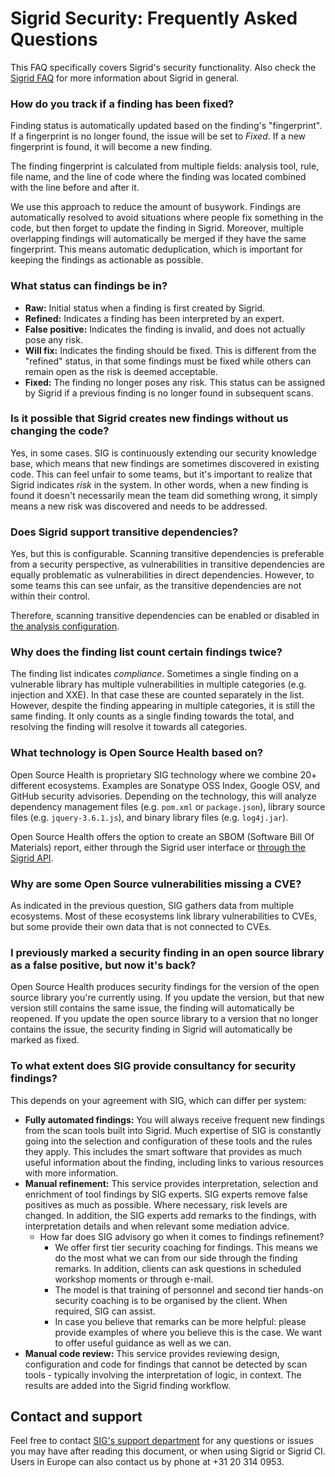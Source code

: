 Sigrid Security: Frequently Asked Questions
===========================================

This FAQ specifically covers Sigrid's security functionality. Also check the [Sigrid FAQ](faq.md) for more information about Sigrid in general.

### How do you track if a finding has been fixed?

Finding status is automatically updated based on the finding's "fingerprint". If a fingerprint is no longer found, the issue will be set to *Fixed*. If a new fingerprint is found, it will become a new finding.

The finding fingerprint is calculated from multiple fields: analysis tool, rule, file name, and the line of code where the finding was located combined with the line before and after it. 

We use this approach to reduce the amount of busywork. Findings are automatically resolved to avoid situations where people fix something in the code, but then forget to update the finding in Sigrid. Moreover, multiple overlapping findings will automatically be merged if they have the same fingerprint. This means automatic deduplication, which is important for keeping the findings as actionable as possible.

### What status can findings be in?

- **Raw:** Initial status when a finding is first created by Sigrid.
- **Refined:** Indicates a finding has been interpreted by an expert.
- **False positive:** Indicates the finding is invalid, and does not actually pose any risk.
- **Will fix:** Indicates the finding should be fixed. This is different from the "refined" status, in that some findings must be fixed while others can remain open as the risk is deemed acceptable.
- **Fixed:** The finding no longer poses any risk. This status can be assigned by Sigrid if a previous finding is no longer found in subsequent scans. 

### Is it possible that Sigrid creates new findings without us changing the code?

Yes, in some cases. SIG is continuously extending our security knowledge base, which means that new findings are sometimes discovered in existing code. This can feel unfair to some teams, but it's important to realize that Sigrid indicates *risk* in the system. In other words, when a new finding is found it doesn't necessarily mean the team did something wrong, it simply means a new risk was discovered and needs to be addressed.

### Does Sigrid support transitive dependencies?

Yes, but this is configurable. Scanning transitive dependencies is preferable from a security perspective, as vulnerabilities in transitive dependencies are equally problematic as vulnerabilities in direct dependencies. However, to some teams this can see unfair, as the transitive dependencies are not within their control. 

Therefore, scanning transitive dependencies can be enabled or disabled in [the analysis configuration](reference/analysis-scope-configuration.md). 

### Why does the finding list count certain findings twice?

The finding list indicates *compliance*. Sometimes a single finding on a vulnerable library has multiple vulnerabilities in multiple categories (e.g. injection and XXE). In that case these are counted separately in the list. However, despite the finding appearing in multiple categories, it is still the same finding. It only counts as a single finding towards the total, and resolving the finding will resolve it towards all categories.

### What technology is Open Source Health based on?

Open Source Health is proprietary SIG technology where we combine 20+ different ecosystems. Examples are Sonatype OSS Index, Google OSV, and GitHub security advisories. Depending on the technology, this will analyze dependency management files (e.g. `pom.xml` or `package.json`), library source files (e.g. `jquery-3.6.1.js`), and binary library files (e.g. `log4j.jar`).

Open Source Health offers the option to create an SBOM (Software Bill Of Materials) report, either through the Sigrid user interface or [through the Sigrid API](sigrid-api-documentation.md#vulnerable-libraries-in-open-source-health).

### Why are some Open Source vulnerabilities missing a CVE?

As indicated in the previous question, SIG gathers data from multiple ecosystems. Most of these ecosystems link library vulnerabilities to CVEs, but some provide their own data that is not connected to CVEs.

### I previously marked a security finding in an open source library as a false positive, but now it's back?

Open Source Health produces security findings for the version of the open source library you're currently using. If you update the version, but that new version still contains the same issue, the finding will automatically be reopened. If you update the open source library to a version that no longer contains the issue, the security finding in Sigrid will automatically be marked as fixed.
    
### To what extent does SIG provide consultancy for security findings?

This depends on your agreement with SIG, which can differ per system: 

- **Fully automated findings:** You will always receive frequent new findings from the scan tools built into Sigrid. Much expertise of SIG is constantly going into the selection and configuration of these tools and the rules they apply. This includes the smart software that provides as much useful information about the finding, including links to various resources with more information. 
- **Manual refinement:** This service provides interpretation, selection and enrichment of  tool findings by SIG experts. SIG experts remove false positives as much as possible. Where necessary, risk levels are changed. In addition, the SIG experts add remarks to the findings, with interpretation details and when relevant some mediation advice.
  - How far does SIG advisory go when it comes to findings refinement?
    - We offer first tier security coaching for findings. This means we do the most what we can from our side through the finding remarks. In addition, clients can ask questions in scheduled workshop moments or through e-mail. 
    - The model is that training of personnel and second tier hands-on security coaching is to be organised by the client. When required, SIG can assist.
    - In case you believe that remarks can be more helpful: please  provide examples of where you believe this is the case. We want to offer useful guidance as well as we can.
- **Manual code review:** This service provides reviewing design, configuration and code for findings that cannot be detected by scan tools - typically involving the interpretation of logic, in context. The results are added into the Sigrid finding workflow.

## Contact and support

Feel free to contact [SIG's support department](mailto:support@softwareimprovementgroup.com) for any questions or issues you may have after reading this document, or when using Sigrid or Sigrid CI. Users in Europe can also contact us by phone at +31 20 314 0953.


